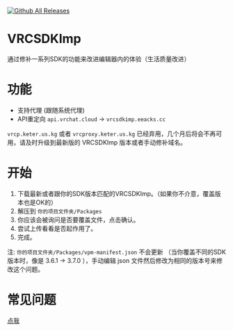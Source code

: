 [![Github All Releases](https://img.shields.io/github/downloads/extremeblackliu/VRCSDKImp/total.svg)]()

# VRCSDKImp

通过修补一系列SDK的功能来改进编辑器内的体验（生活质量改进）

# 功能

* 支持代理 (跟随系统代理)
* API重定向  `api.vrchat.cloud` -> `vrcsdkimp.eeacks.cc`

``vrcp.keter.us.kg`` 或者 `vrcproxy.keter.us.kg` 已经弃用，几个月后将会不再可用，请及时升级到最新版的 VRCSDKImp 版本或者手动修补域名。

# 开始

1. 下载最新或者跟你的SDK版本匹配的VRCSDKImp。（如果你不介意，覆盖版本也是OK的）
2. 解压到 `你的项目文件夹/Packages`
3. 你应该会被询问是否要覆盖文件，点击确认。
4. 尝试上传看看是否起作用了。
5. 完成。

注: `你的项目文件夹/Packages/vpm-manifest.json` 不会更新 （当你覆盖不同的SDK版本时，像是 3.6.1 -> 3.7.0 ），手动编辑 json 文件然后修改为相同的版本号来修改这个问题。

# 常见问题

[点我](https://github.com/extremeblackliu/VRCSDKImp/blob/main/README.md)
